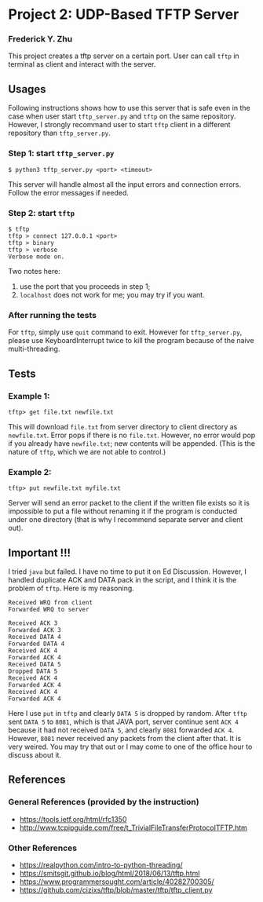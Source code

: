 # Project 2: UDP-Based TFTP Server
### Frederick Y. Zhu
This project creates a tftp server on a certain port. User can call `tftp` in terminal as client and interact with the 
server. 

## Usages
Following instructions shows how to use this server that is safe even in the case when user start `tftp_server.py` and 
`tftp` on the same repository. However, I strongly recommand user to start `tftp` client in a different repository than 
`tftp_server.py`.

### Step 1: start `tftp_server.py`
```
$ python3 tftp_server.py <port> <timeout>
```
This server will handle almost all the input errors and connection errors. Follow the error messages if needed.

### Step 2: start `tftp`
```
$ tftp
tftp > connect 127.0.0.1 <port>
tftp > binary
tftp > verbose
Verbose mode on.
```
Two notes here:
1. use the port that you proceeds in step 1;
2. `localhost` does not work for me; you may try if you want.

### After running the tests
For `tftp`, simply use `quit` command to exit. However for `tftp_server.py`, please use KeyboardInterrupt twice to kill 
the program because of the naive multi-threading.

## Tests
### Example 1:
```
tftp> get file.txt newfile.txt
```
This will download `file.txt` from server directory to client directory as `newfile.txt`. Error pops if there is no 
`file.txt`. However, no error would pop if you already have `newfile.txt`; new contents will be appended. (This is the 
nature of `tftp`, which we are not able to control.)

### Example 2:
```
tftp> put newfile.txt myfile.txt
```
Server will send an error packet to the client if the written file exists so it is impossible to put a file without 
renaming it if the program is conducted under one directory (that is why I recommend separate server and client out). 

## Important !!!
I tried `java` but failed. I have no time to put it on Ed Discussion. However, I handled duplicate ACK and DATA pack in 
the script, and I think it is the problem of `tftp`. Here is my reasoning.

```
Received WRQ from client
Forwarded WRQ to server

Received ACK 3
Forwarded ACK 3
Received DATA 4
Forwarded DATA 4
Received ACK 4
Forwarded ACK 4
Received DATA 5
Dropped DATA 5
Received ACK 4
Forwarded ACK 4
Received ACK 4
Forwarded ACK 4

```
Here I use `put` in `tftp` and clearly `DATA 5` is dropped by random. After `tftp` sent `DATA 5` to `8081`, which is 
that JAVA port, server continue sent `ACK 4` because it had not received `DATA 5`, and clearly `8081` forwarded 
`ACK 4`. However, `8081` never received any packets from the client after that. It is very weired. You may try that out 
or I may come to one of the office hour to discuss about it.



## References
### General References (provided by the instruction)
* https://tools.ietf.org/html/rfc1350
* http://www.tcpipguide.com/free/t_TrivialFileTransferProtocolTFTP.htm

### Other References
* https://realpython.com/intro-to-python-threading/
* https://smitsgit.github.io/blog/html/2018/06/13/tftp.html
* https://www.programmersought.com/article/40282700305/
* https://github.com/cizixs/tftp/blob/master/tftp/tftp_client.py